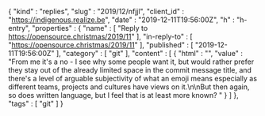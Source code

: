 {
  "kind" : "replies",
  "slug" : "2019/12/nfjjl",
  "client_id" : "https://indigenous.realize.be",
  "date" : "2019-12-11T19:56:00Z",
  "h" : "h-entry",
  "properties" : {
    "name" : [ "Reply to https://opensource.christmas/2019/11" ],
    "in-reply-to" : [ "https://opensource.christmas/2019/11" ],
    "published" : [ "2019-12-11T19:56:00Z" ],
    "category" : [ "git" ],
    "content" : [ {
      "html" : "",
      "value" : "From me it's a no - I see why some people want it, but would rather prefer they stay out of the already limited space in the commit message title, and there's a level of arguable subjectivity of what an emoji means especially as different teams, projects and cultures have views on it.\n\nBut then again, so does written language, but I feel that is at least more known? "
    } ]
  },
  "tags" : [ "git" ]
}

